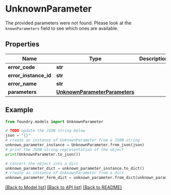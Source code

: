 # UnknownParameter

The provided parameters were not found. Please look at the `knownParameters` field to see which ones are available.

## Properties

Name | Type | Description | Notes
------------ | ------------- | ------------- | -------------
**error_code** | **str** |  |
**error_instance_id** | **str** |  | \[optional\]
**error_name** | **str** |  |
**parameters** | [**UnknownParameterParameters**](UnknownParameterParameters.md) |  |

## Example

```python
from foundry.models import UnknownParameter

# TODO update the JSON string below
json = "{}"
# create an instance of UnknownParameter from a JSON string
unknown_parameter_instance = UnknownParameter.from_json(json)
# print the JSON string representation of the object
print(UnknownParameter.to_json())

# convert the object into a dict
unknown_parameter_dict = unknown_parameter_instance.to_dict()
# create an instance of UnknownParameter from a dict
unknown_parameter_form_dict = unknown_parameter.from_dict(unknown_parameter_dict)
```

[\[Back to Model list\]](../README.md#documentation-for-models) [\[Back to API list\]](../README.md#documentation-for-api-endpoints) [\[Back to README\]](../README.md)
